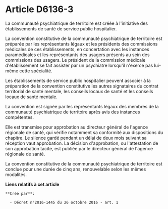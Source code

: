 # Article D6136-3

La communauté psychiatrique de territoire est créée à l'initiative des établissements de santé de service public
hospitalier. 

La convention constitutive de la communauté psychiatrique de territoire est préparée par les représentants légaux et les
présidents des commissions médicales de ces établissements, en concertation avec les instances paramédicales et les
représentants des usagers présents au sein des commissions des usagers. Le président de la commission médicale
d'établissement se fait assister par un psychiatre lorsqu'il n'exerce pas lui-même cette spécialité. 

Les établissements de service public hospitalier peuvent associer à la préparation de la convention constitutive les autres
signataires du contrat territorial de santé mentale, les conseils locaux de santé et les conseils locaux de santé mentale. 

La convention est signée par les représentants légaux des membres de la communauté psychiatrique de territoire après avis des
instances compétentes. 

Elle est transmise pour approbation au directeur général de l'agence régionale de santé, qui vérifie notamment sa conformité
aux dispositions du chapitre. Le silence gardé pendant un délai de deux mois suivant sa réception vaut approbation. La
décision d'approbation, ou l'attestation de son approbation tacite, est publiée par le directeur général de l'agence
régionale de santé. 

La convention constitutive de la communauté psychiatrique de territoire est conclue pour une durée de cinq ans, renouvelable
selon les mêmes modalités.

**Liens relatifs à cet article**

	**Créé par**:

	  - Décret n°2016-1445 du 26 octobre 2016 - art. 1
